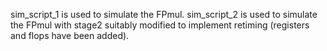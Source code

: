 sim_script_1 is used to simulate the FPmul.
sim_script_2 is used to simulate the FPmul with stage2 suitably modified to implement retiming (registers and flops have been added).
